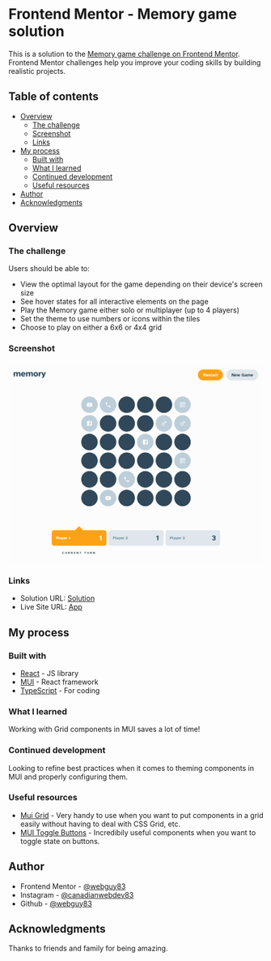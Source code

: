 # Frontend Mentor - Memory game solution

This is a solution to the [Memory game challenge on Frontend Mentor](https://www.frontendmentor.io/challenges/memory-game-vse4WFPvM). Frontend Mentor challenges help you improve your coding skills by building realistic projects.

## Table of contents

- [Overview](#overview)
  - [The challenge](#the-challenge)
  - [Screenshot](#screenshot)
  - [Links](#links)
- [My process](#my-process)
  - [Built with](#built-with)
  - [What I learned](#what-i-learned)
  - [Continued development](#continued-development)
  - [Useful resources](#useful-resources)
- [Author](#author)
- [Acknowledgments](#acknowledgments)

## Overview

### The challenge

Users should be able to:

- View the optimal layout for the game depending on their device's screen size
- See hover states for all interactive elements on the page
- Play the Memory game either solo or multiplayer (up to 4 players)
- Set the theme to use numbers or icons within the tiles
- Choose to play on either a 6x6 or 4x4 grid

### Screenshot

![](./memory-game-screenie.png)

### Links

- Solution URL: [Solution](https://www.frontendmentor.io/solutions/responsive-memory-game-using-reactmaterial-uitypescript-LWR-GkzH7H)
- Live Site URL: [App](https://webguy83.github.io/memory-game/)

## My process

### Built with

- [React](https://reactjs.org/) - JS library
- [MUI](https://mui.com/) - React framework
- [TypeScript](https://www.typescriptlang.org/) - For coding

### What I learned

Working with Grid components in MUI saves a lot of time!

### Continued development

Looking to refine best practices when it comes to theming components in MUI and properly configuring them.

### Useful resources

- [Mui Grid](https://mui.com/material-ui/react-grid/) - Very handy to use when you want to put components in a grid easily without having to deal with CSS Grid, etc.
- [MUI Toggle Buttons](https://mui.com/material-ui/react-toggle-button/#main-content) - Incredibily useful components when you want to toggle state on buttons.

## Author

- Frontend Mentor - [@webguy83](https://www.frontendmentor.io/profile/webguy83)
- Instagram - [@canadianwebdev83](https://www.instagram.com/canadianwebdev83/)
- Github - [@webguy83](https://www.github.com/webguy83/)

## Acknowledgments

Thanks to friends and family for being amazing.
